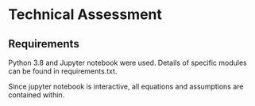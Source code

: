 <h1>Technical Assessment</h1>
<h2>Requirements</h2>
Python 3.8 and Jupyter notebook were used. Details of specific modules can be found in requirements.txt.

Since jupyter notebook is interactive, all equations and assumptions are contained within.
